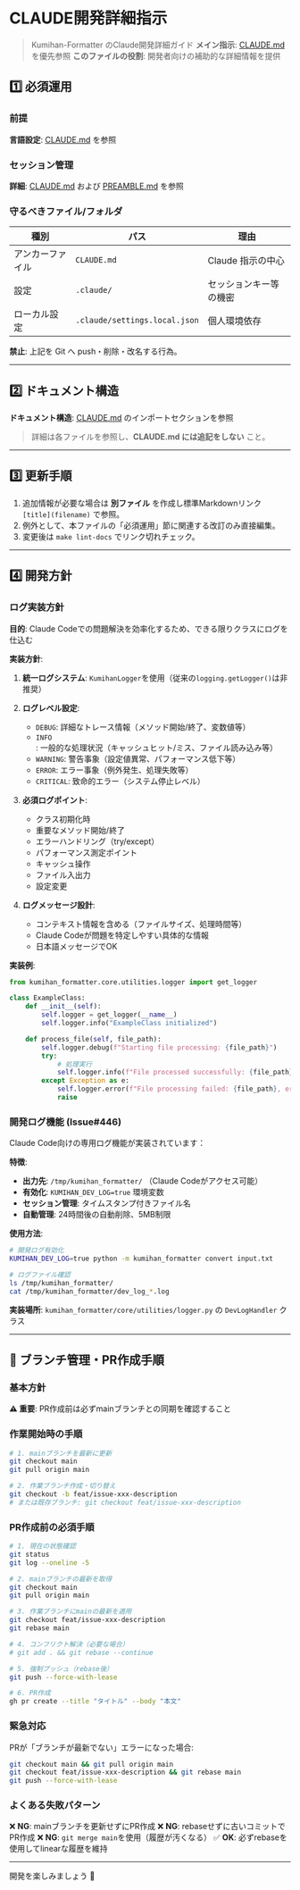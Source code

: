 # CLAUDE開発詳細指示

> Kumihan-Formatter のClaude開発詳細ガイド
> **メイン指示**: [CLAUDE.md](../../CLAUDE.md) を優先参照
> **このファイルの役割**: 開発者向けの補助的な詳細情報を提供

## 1️⃣ 必須運用

### 前提

**言語設定**: [CLAUDE.md](../../CLAUDE.md) を参照

### セッション管理

**詳細**: [CLAUDE.md](../../CLAUDE.md) および [PREAMBLE.md](../../PREAMBLE.md) を参照

### 守るべきファイル/フォルダ

| 種別       | パス                            | 理由           |
| -------- | ----------------------------- | ------------ |
| アンカーファイル | `CLAUDE.md`                   | Claude 指示の中心 |
| 設定       | `.claude/`                    | セッションキー等の機密  |
| ローカル設定   | `.claude/settings.local.json` | 個人環境依存       |

**禁止**: 上記を Git へ push・削除・改名する行為。

---

## 2️⃣ ドキュメント構造

**ドキュメント構造**: [CLAUDE.md](../../CLAUDE.md) のインポートセクションを参照

> 詳細は各ファイルを参照し、**CLAUDE.md には追記をしない** こと。

---

## 3️⃣ 更新手順

1. 追加情報が必要な場合は **別ファイル** を作成し標準Markdownリンク `[title](filename)` で参照。
2. 例外として、本ファイルの「必須運用」節に関連する改訂のみ直接編集。
3. 変更後は `make lint-docs` でリンク切れチェック。

---

## 4️⃣ 開発方針

### ログ実装方針

**目的**: Claude Codeでの問題解決を効率化するため、できる限りクラスにログを仕込む

**実装方針**:
1. **統一ログシステム**: `KumihanLogger`を使用（従来の`logging.getLogger()`は非推奨）
2. **ログレベル設定**:
   - `DEBUG`: 詳細なトレース情報（メソッド開始/終了、変数値等）
   - `INFO`: 一般的な処理状況（キャッシュヒット/ミス、ファイル読み込み等）
   - `WARNING`: 警告事象（設定値異常、パフォーマンス低下等）
   - `ERROR`: エラー事象（例外発生、処理失敗等）
   - `CRITICAL`: 致命的エラー（システム停止レベル）

3. **必須ログポイント**:
   - クラス初期化時
   - 重要なメソッド開始/終了
   - エラーハンドリング（try/except）
   - パフォーマンス測定ポイント
   - キャッシュ操作
   - ファイル入出力
   - 設定変更

4. **ログメッセージ設計**:
   - コンテキスト情報を含める（ファイルサイズ、処理時間等）
   - Claude Codeが問題を特定しやすい具体的な情報
   - 日本語メッセージでOK

**実装例**:
```python
from kumihan_formatter.core.utilities.logger import get_logger

class ExampleClass:
    def __init__(self):
        self.logger = get_logger(__name__)
        self.logger.info("ExampleClass initialized")

    def process_file(self, file_path):
        self.logger.debug(f"Starting file processing: {file_path}")
        try:
            # 処理実行
            self.logger.info(f"File processed successfully: {file_path}")
        except Exception as e:
            self.logger.error(f"File processing failed: {file_path}, error: {e}")
            raise
```

### 開発ログ機能 (Issue#446)

Claude Code向けの専用ログ機能が実装されています：

**特徴**:
- **出力先**: `/tmp/kumihan_formatter/` （Claude Codeがアクセス可能）
- **有効化**: `KUMIHAN_DEV_LOG=true` 環境変数
- **セッション管理**: タイムスタンプ付きファイル名
- **自動管理**: 24時間後の自動削除、5MB制限

**使用方法**:
```bash
# 開発ログ有効化
KUMIHAN_DEV_LOG=true python -m kumihan_formatter convert input.txt

# ログファイル確認
ls /tmp/kumihan_formatter/
cat /tmp/kumihan_formatter/dev_log_*.log
```

**実装場所**: `kumihan_formatter/core/utilities/logger.py` の `DevLogHandler` クラス

---

## 🔧 ブランチ管理・PR作成手順

### 基本方針
**⚠️ 重要**: PR作成前は必ずmainブランチとの同期を確認すること

### 作業開始時の手順
```bash
# 1. mainブランチを最新に更新
git checkout main
git pull origin main

# 2. 作業ブランチ作成・切り替え
git checkout -b feat/issue-xxx-description
# または既存ブランチ: git checkout feat/issue-xxx-description
```

### PR作成前の必須手順
```bash
# 1. 現在の状態確認
git status
git log --oneline -5

# 2. mainブランチの最新を取得
git checkout main
git pull origin main

# 3. 作業ブランチにmainの最新を適用
git checkout feat/issue-xxx-description
git rebase main

# 4. コンフリクト解決（必要な場合）
# git add . && git rebase --continue

# 5. 強制プッシュ（rebase後）
git push --force-with-lease

# 6. PR作成
gh pr create --title "タイトル" --body "本文"
```

### 緊急対応
PRが「ブランチが最新でない」エラーになった場合:
```bash
git checkout main && git pull origin main
git checkout feat/issue-xxx-description && git rebase main
git push --force-with-lease
```

### よくある失敗パターン
❌ **NG**: mainブランチを更新せずにPR作成
❌ **NG**: rebaseせずに古いコミットでPR作成
❌ **NG**: `git merge main`を使用（履歴が汚くなる）
✅ **OK**: 必ずrebaseを使用してlinearな履歴を維持

---

開発を楽しみましょう 🎉
